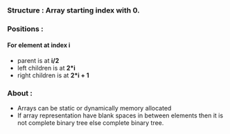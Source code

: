 ### <b>Structure :</b> Array starting index with 0.

### <b>Positions : </b>

#### For element at index i

- parent is at <b>i/2</b>
- left children is at <b>2\*i</b>
- right children is at <b>2\*i + 1</b>

### <b>About : </b>
* Arrays can be static or dynamically memory allocated 
* If array representation have blank spaces in between elements then it is not complete binary tree else complete binary tree. 